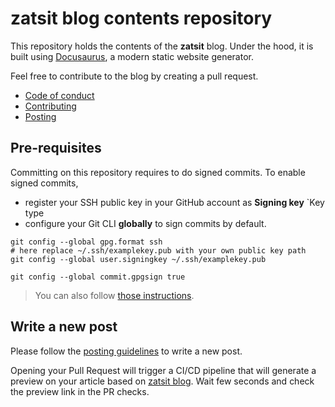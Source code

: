 # **zatsit** blog contents repository

This repository holds the contents of the **zatsit** blog. 
Under the hood, it is built using [Docusaurus](https://docusaurus.io/), a modern static website generator.

Feel free to contribute to the blog by creating a pull request.
- [Code of conduct](./CODE_OF_CONDUCT.md)
- [Contributing](./CONTRIBUTING.md)
- [Posting](./POSTING.md)

## Pre-requisites

Committing on this repository requires to do signed commits.
To enable signed commits,
- register your SSH public key in your GitHub account as **Signing key** `Key type
- configure your Git CLI **globally** to sign commits by default.

```
git config --global gpg.format ssh
# here replace ~/.ssh/examplekey.pub with your own public key path
git config --global user.signingkey ~/.ssh/examplekey.pub

git config --global commit.gpgsign true
```

> You can also follow [those instructions](https://docs.github.com/en/github/authenticating-to-github/managing-commit-signature-verification/signing-commits).

## Write a new post

Please follow the [posting guidelines](./POSTING.md) to write a new post.

Opening your Pull Request will trigger a CI/CD pipeline that will generate 
a preview on your article based on [zatsit blog](https://zatsit.github.io/blog/).
Wait few seconds and check the preview link in the PR checks.
